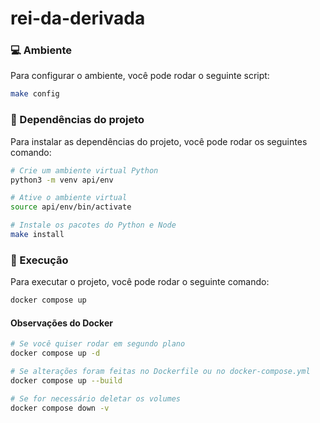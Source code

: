 # rei-da-derivada
### 💻 Ambiente

Para configurar o ambiente, você pode rodar o seguinte script:

```bash
make config
```

### 📁 Dependências do projeto

Para instalar as dependências do projeto, você pode rodar os seguintes comando:

```bash
# Crie um ambiente virtual Python
python3 -m venv api/env

# Ative o ambiente virtual
source api/env/bin/activate

# Instale os pacotes do Python e Node
make install
```

### 💾 Execução

Para executar o projeto, você pode rodar o seguinte comando:

```bash
docker compose up
```

#### Observações do Docker

```bash
# Se você quiser rodar em segundo plano
docker compose up -d

# Se alterações foram feitas no Dockerfile ou no docker-compose.yml
docker compose up --build

# Se for necessário deletar os volumes
docker compose down -v
```
